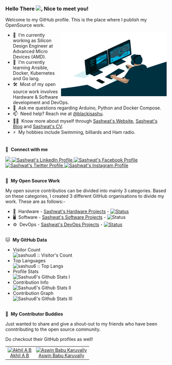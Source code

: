 ### Hello There <img src="https://media.giphy.com/media/hvRJCLFzcasrR4ia7z/giphy.gif" width="25px">, Nice to meet you!
Welcome to my GitHub profile. This is the place where I publish my OpenSource work.

<img align="right" alt="GIF" src="assets/coding-freak.gif" width="330" height="200" />

- 🔭 &nbsp;I’m currently working as Silicon Design Engineer at Advanced Micro Devices (AMD).
- 🌱 &nbsp;I’m currently learning Ansible, Docker, Kubernetes and Go lang.
- 🛠 &nbsp;Most of my open source work involves Hardware & Software development and DevOps.
- 💬 &nbsp;Ask me questions regarding Arduino, Python and Docker Compose.
- 📫 &nbsp;Need help? Reach me at [@blackisashu](https://twitter.com/blackisashu).
- 👨‍💻 &nbsp;Know more about myself through [Sashwat's Website](https://sashwat.in), [Sashwat's Blog](https://www.sashwat.in/blog) and [Sashwat's CV](https://sashuu6.github.io/curriculum-vitae/sash-cv.pdf).
- ⚡ &nbsp;My hobbies include Swimming, billiards and Ham radio.
<br><br>

🔗 &nbsp;**Connect with me**

<a href="mailto:hi@sashwat.in">
    <img src="https://img.shields.io/badge/Gmail-D14836?style=for-the-badge&logo=gmail&logoColor=white"/>
</a>
<a href="https://in.linkedin.com/in/sashwatk">
    <img src="https://img.shields.io/badge/LinkedIn-0077B5?style=for-the-badge&logo=linkedin&logoColor=white" alt="Sashwat's LinkedIn Profile" />
</a>
<a href="https://www.facebook.com/sashuu6">
    <img src="https://img.shields.io/badge/Facebook-1877F2?style=for-the-badge&logo=facebook&logoColor=white" alt="Sashwat's Facebook Profile" />
</a>
<a href="https://www.twitter.com/blackisashu">
    <img src="https://img.shields.io/badge/Twitter-1DA1F2?style=for-the-badge&logo=twitter&logoColor=white" alt="Sashwat's Twitter Profile" />
</a>
<a href="https://www.instagram.com/sashuu6/">
    <img src="https://img.shields.io/badge/Instagram-E4405F?style=for-the-badge&logo=instagram&logoColor=white" alt="Sashwat's Instagram Profile" />
</a><br><br>

🎁 &nbsp;**My Open Source Work**

My open source contributios can be divided into mainly 3 categories. Based on these categories, I created 3 different GitHub organisations to divide my work. These are as follows:-
- 🤖 &nbsp;Hardware - [Sashwat's Hardware Projects](https://github.com/sashwat-project-hardware) - [![Status](https://img.shields.io/website?label=Status&style=for-the-badge&url=https%3A%2F%2Fgithub.com/sashwat-project-hardware)](https://github.com/sashwat-project-hardware)
- 🖥 &nbsp;Software - [Sashwat's Software Projects](https://github.com/sashwat-project-software) - ![Status](https://img.shields.io/website?label=Status&style=for-the-badge&url=https%3A%2F%2Fgithub.com/sashwat-project-software)
- ⚙️ &nbsp;DevOps - [Sashwat's DevOps Projects](https://github.com/sashwat-project-devops) - [![Status](https://img.shields.io/website?label=Status&style=for-the-badge&url=https%3A%2F%2Fgithub.com/sashwat-project-devops)](https://github.com/sashwat-project-devops)
<br><br>

🐱 &nbsp;**My GitHub Data**

- Visitor Count<br>
    <img src="https://profile-counter.glitch.me/{sashuu6}/count.svg" alt="sashuu6 :: Visitor's Count" />
- Top Languages<br>
    <img src="https://github-readme-stats.vercel.app/api/top-langs/?username=sashuu6&langs_count=10&layout=compact" alt="sashuu6 :: Top Langs" />
- Profile Stats<br>
    <img alt="Sashuu6's Github Stats I" src="https://github-readme-stats.vercel.app/api?username=sashuu6&show_icons=true&hide_border=false&count_private=true" />
- Contribution Info<br>
    <img alt="Sashuu6's Github Stats II" src="https://github-readme-streak-stats.herokuapp.com/?user=sashuu6" />
- Contribution Graph<br>
    <img alt="Sashuu6's Github Stats III" src="https://activity-graph.herokuapp.com/graph?username=sashuu6&area=true&bg_color=1000000" />
<br><br>

💫 &nbsp;**My Contributor Buddies**

Just wanted to share and give a shout-out to my friends who have been conntributing to the open source community. 

Do checkout their GitHub profiles as well!

<table>
    <tr>
        <td align="center">
            <a href="https://github.com/theonlyakhil">
                <img src="https://avatars1.githubusercontent.com/u/25252405?s=460&u=dff982fcedeedad5a382c77b19527fb1fef85db1&v=4" width="100px;" alt="Akhil A B"/>
            </a>
            <br />
            <a href="https://github.com/theonlyakhil">Akhil A B</a>
        </td>
        <td align="center">
            <a href="https://github.com/karuvally">
                <img src="https://avatars3.githubusercontent.com/u/10782888?s=460&u=69ea28dff9a066f6506309973e228570b591e65f&v=4" width="100px;" alt="Aswin Babu Karuvally"/>
            </a>
            <br />
            <a href="https://github.com/karuvally">Aswin Babu Karuvally</a>
        </td>
    </tr>
</table>